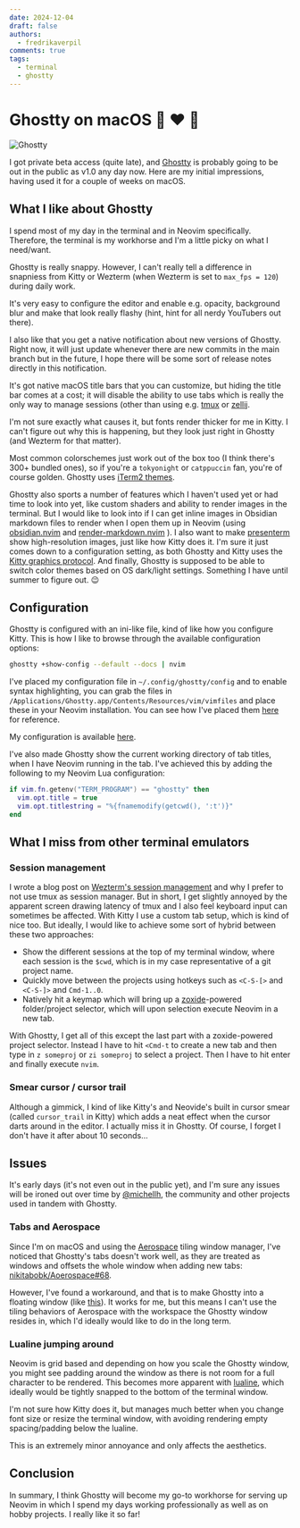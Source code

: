 ```yaml
---
date: 2024-12-04
draft: false
authors:
  - fredrikaverpil
comments: true
tags:
  - terminal
  - ghostty
---
```


# Ghostty on macOS 👻 ❤️ 

![Ghostty](/static/ghostty/ghostty-beta.png)

I got private beta access (quite late), and
[Ghostty](https://mitchellh.com/ghostty) is probably going to be out in the
public as v1.0 any day now. Here are my initial impressions, having used it for
a couple of weeks on macOS.

<!-- more -->

## What I like about Ghostty

I spend most of my day in the terminal and in Neovim specifically. Therefore,
the terminal is my workhorse and I'm a little picky on what I need/want.

Ghostty is really snappy. However, I can't really tell a difference in snapniess
from Kitty or Wezterm (when Wezterm is set to `max_fps = 120`) during daily
work.

It's very easy to configure the editor and enable e.g. opacity, background blur
and make that look really flashy (hint, hint for all nerdy YouTubers out there).

I also like that you get a native notification about new versions of Ghostty.
Right now, it will just update whenever there are new commits in the main branch
but in the future, I hope there will be some sort of release notes directly in
this notification.

It's got native macOS title bars that you can customize, but hiding the title
bar comes at a cost; it will disable the ability to use tabs which is really the
only way to manage sessions (other than using e.g.
[tmux](https://github.com/tmux/tmux) or
[zellij](https://github.com/zellij-org/zellij).

I'm not sure exactly what causes it, but fonts render thicker for me in Kitty. I
can't figure out why this is happening, but they look just right in Ghostty (and
Wezterm for that matter).

Most common colorschemes just work out of the box too (I think there's 300+
bundled ones), so if you're a `tokyonight` or `catppuccin` fan, you're of course
golden. Ghostty uses
[iTerm2 themes](https://github.com/mbadolato/iTerm2-Color-Schemes).

Ghostty also sports a number of features which I haven't used yet or had time to
look into yet, like custom shaders and ability to render images in the terminal.
But I would like to look into if I can get inline images in Obsidian markdown
files to render when I open them up in Neovim (using
[obsidian.nvim](https://github.com/epwalsh/obsidian.nvim) and
[render-markdown.nvim](https://github.com/MeanderingProgrammer/render-markdown.nvim)
). I also want to make [presenterm](https://github.com/mfontanini/presenterm)
show high-resolution images, just like how Kitty does it. I'm sure it just comes
down to a configuration setting, as both Ghostty and Kitty uses the
[Kitty graphics protocol](https://sw.kovidgoyal.net/kitty/graphics-protocol/).
And finally, Ghostty is supposed to be able to switch color themes based on OS
dark/light settings. Something I have until summer to figure out. 😉

## Configuration

Ghostty is configured with an ini-like file, kind of like how you configure
Kitty. This is how I like to browse through the available configuration options:

```bash
ghostty +show-config --default --docs | nvim
```

I've placed my configuration file in `~/.config/ghostty/config` and to enable
syntax highlighting, you can grab the files in
`/Applications/Ghostty.app/Contents/Resources/vim/vimfiles` and place these in
your Neovim installation. You can see how I've placed them
[here](https://github.com/fredrikaverpil/dotfiles/tree/main/nvim-fredrik) for
reference.

My configuration is available
[here](https://github.com/fredrikaverpil/dotfiles/blob/main/ghostty.conf).

I've also made Ghostty show the current working directory of tab titles, when I
have Neovim running in the tab. I've achieved this by adding the following to my
Neovim Lua configuration:

```lua
if vim.fn.getenv("TERM_PROGRAM") == "ghostty" then
  vim.opt.title = true
  vim.opt.titlestring = "%{fnamemodify(getcwd(), ':t')}"
end

```

## What I miss from other terminal emulators

### Session management

I wrote a blog post on
[Wezterm's session management](https://fredrikaverpil.github.io/blog/2024/10/20/session-management-in-wezterm-without-tmux/)
and why I prefer to not use tmux as session manager. But in short, I get
slightly annoyed by the apparent screen drawing latency of tmux and I also feel
keyboard input can sometimes be affected. With Kitty I use a custom tab setup,
which is kind of nice too. But ideally, I would like to achieve some sort of
hybrid between these two approaches:

- Show the different sessions at the top of my terminal window, where each
  session is the `$cwd`, which is in my case representative of a git project
  name.
- Quickly move between the projects using hotkeys such as `<C-S-[>` and
  `<C-S-]>` and `Cmd-1..0`.
- Natively hit a keymap which will bring up a
  [zoxide](https://github.com/ajeetdsouza/zoxide)-powered folder/project
  selector, which will upon selection execute Neovim in a new tab.

With Ghostty, I get all of this except the last part with a zoxide-powered
project selector. Instead I have to hit `<Cmd-t` to create a new tab and then
type in `z someproj` or `zi someproj` to select a project. Then I have to hit
enter and finally execute `nvim`.

### Smear cursor / cursor trail

Although a gimmick, I kind of like Kitty's and Neovide's built in cursor smear
(called `cursor_trail` in Kitty) which adds a neat effect when the cursor darts
around in the editor. I actually miss it in Ghostty. Of course, I forget I don't
have it after about 10 seconds...

## Issues

It's early days (it's not even out in the public yet), and I'm sure any issues
will be ironed out over time by [@michellh](https://github.com/mitchellh), the
community and other projects used in tandem with Ghostty.

### Tabs and Aerospace

Since I'm on macOS and using the
[Aerospace](https://github.com/nikitabobko/AeroSpace) tiling window manager,
I've noticed that Ghostty's tabs doesn't work well, as they are treated as
windows and offsets the whole window when adding new tabs:
[nikitabobk/Aoerospace#68](https://github.com/nikitabobko/AeroSpace/issues/68).

However, I've found a workaround, and that is to make Ghostty into a floating
window (like
[this](https://github.com/fredrikaverpil/dotfiles/blob/72f92cc92a98d19227c161e64a2843966ce99254/aerospace.toml#L213-L224)).
It works for me, but this means I can't use the tiling behaviors of Aerospace
with the workspace the Ghostty window resides in, which I'd ideally would like
to do in the long term.

### Lualine jumping around

Neovim is grid based and depending on how you scale the Ghostty window, you
might see padding around the window as there is not room for a full character to
be rendered. This becomes more apparent with
[lualine](https://github.com/nvim-lualine/lualine.nvim), which ideally would be
tightly snapped to the bottom of the terminal window.

I'm not sure how Kitty does it, but manages much better when you change font
size or resize the terminal window, with avoiding rendering empty
spacing/padding below the lualine.

This is an extremely minor annoyance and only affects the aesthetics.

## Conclusion

In summary, I think Ghostty will become my go-to workhorse for serving up Neovim
in which I spend my days working professionally as well as on hobby projects. I
really like it so far!
